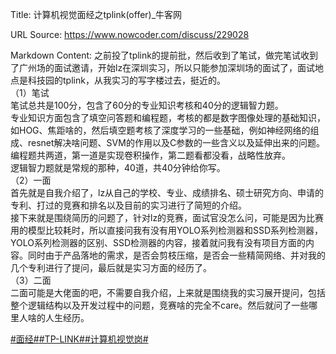Title: 计算机视觉面经之tplink(offer)_牛客网

URL Source: https://www.nowcoder.com/discuss/229028

Markdown Content:
之前投了tplink的提前批，然后收到了笔试，做完笔试收到了广州场的面试邀请，开始lz在深圳实习，所以只能参加深圳场的面试了，面试地点是科技园的tplink，从我实习的写字楼过去，挺近的。  
（1）笔试  
笔试总共是100分，包含了60分的专业知识考核和40分的逻辑智力题。  
专业知识方面包含了填空问答题和编程题，考核的都是数字图像处理的基础知识，如HOG、焦距啥的，然后填空题考核了深度学习的一些基础，例如神经网络的组成、resnet解决啥问题、SVM的作用以及C参数的一些含义以及延伸出来的问题。编程题共两道，第一道是实现卷积操作，第二题看都没看，战略性放弃。  
逻辑智力题就是常规的那种，40道，共40分钟给你写。  
（2）一面  
首先就是自我介绍了，lz从自己的学校、专业、成绩排名、硕士研究方向、申请的专利、打过的竞赛和排名以及目前的实习进行了简短的介绍。  
接下来就是围绕简历的问题了，针对lz的竞赛，面试官没怎么问，可能是因为比赛用的模型比较耗时，所以直接问我有没有用YOLO系列检测器和SSD系列检测器，YOLO系列检测器的区别、SSD检测器的内容，接着就问我有没有项目方面的内容。同时由于产品落地的需求，是否会剪枝压缩，是否会一些精简网络、并对我的几个专利进行了提问，最后就是实习方面的经历了。  
（3）二面  
二面可能是大佬面的吧，不需要自我介绍，上来就是围绕我的实习展开提问，包括整个逻辑结构以及开发过程中的问题，竞赛啥的完全不care。然后就问了一些哪里人啥的人生经历。

[#面经#](https://www.nowcoder.com/creation/subject/928d551be73f40db82c0ed83286c8783)[#TP-LINK#](https://www.nowcoder.com/enterprise/1132/discussion)[#计算机视觉岗#](https://www.nowcoder.com/creation/subject/7d4d0e589e5644ee9876f304b1c35762)
